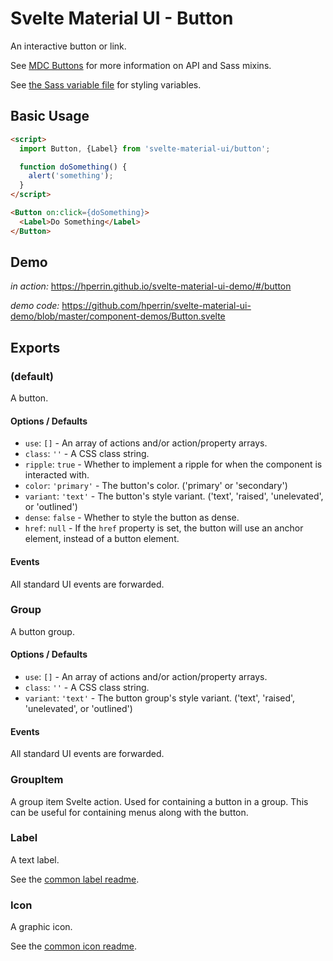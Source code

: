 # Svelte Material UI - Button

An interactive button or link.

See [MDC Buttons](https://material.io/develop/web/components/buttons/) for more information on API and Sass mixins.

See [the Sass variable file](https://github.com/material-components/material-components-web/blob/master/packages/mdc-button/_variables.scss) for styling variables.

## Basic Usage

```html
<script>
  import Button, {Label} from 'svelte-material-ui/button';

  function doSomething() {
    alert('something');
  }
</script>

<Button on:click={doSomething}>
  <Label>Do Something</Label>
</Button>
```

## Demo

*in action:* https://hperrin.github.io/svelte-material-ui-demo/#/button

*demo code:* https://github.com/hperrin/svelte-material-ui-demo/blob/master/component-demos/Button.svelte

## Exports

### (default)

A button.

#### Options / Defaults

* `use`: `[]` - An array of actions and/or action/property arrays.
* `class`: `''` - A CSS class string.
* `ripple`: `true` - Whether to implement a ripple for when the component is interacted with.
* `color`: `'primary'` - The button's color. ('primary' or 'secondary')
* `variant`: `'text'` - The button's style variant. ('text', 'raised', 'unelevated', or 'outlined')
* `dense`: `false` - Whether to style the button as dense.
* `href`: `null` - If the `href` property is set, the button will use an anchor element, instead of a button element.

#### Events

All standard UI events are forwarded.

### Group

A button group.

#### Options / Defaults

* `use`: `[]` - An array of actions and/or action/property arrays.
* `class`: `''` - A CSS class string.
* `variant`: `'text'` - The button group's style variant. ('text', 'raised', 'unelevated', or 'outlined')

#### Events

All standard UI events are forwarded.

### GroupItem

A group item Svelte action. Used for containing a button in a group. This can be useful for containing menus along with the button.

### Label

A text label.

See the [common label readme](https://github.com/hperrin/svelte-material-ui/blob/master/common/README.md#label).

### Icon

A graphic icon.

See the [common icon readme](https://github.com/hperrin/svelte-material-ui/blob/master/common/README.md#icon).